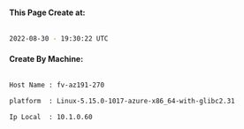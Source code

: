 
   
#### This Page Create at:

```bash

2022-08-30 - 19:30:22 UTC

```

#### Create By Machine:

```bash

Host Name : fv-az191-270

platform  : Linux-5.15.0-1017-azure-x86_64-with-glibc2.31

Ip Local  : 10.1.0.60

```

